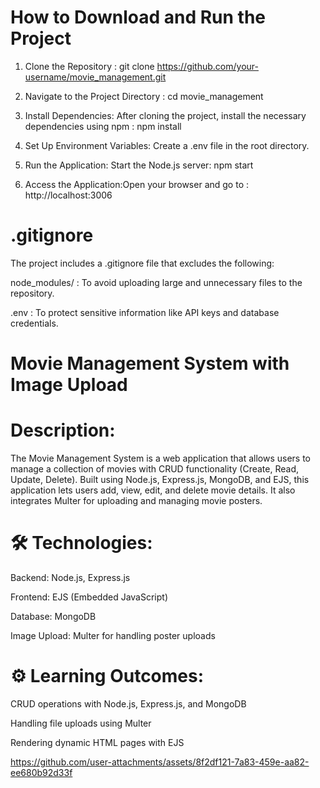 # How to Download and Run the Project
1. Clone the Repository :
git clone https://github.com/your-username/movie_management.git

2. Navigate to the Project Directory :
cd movie_management

3. Install Dependencies: After cloning the project, install the necessary dependencies using npm :
npm install

4. Set Up Environment Variables:
Create a .env file in the root directory.

5. Run the Application: Start the Node.js server:
npm start

6. Access the Application:Open your browser and go to : 
 http://localhost:3006 

# .gitignore
The project includes a .gitignore file that excludes the following:

node_modules/ :  To avoid uploading large and unnecessary files to the repository.

.env :  To protect sensitive information like API keys and database credentials.

# Movie Management System with Image Upload 
# Description: 

The Movie Management System is a web application that allows users to manage a collection of movies with CRUD functionality (Create, Read, Update, Delete). Built using Node.js, Express.js, MongoDB, and EJS, this application lets users add, view, edit, and delete movie details. It also integrates Multer for uploading and managing movie posters.


# 🛠️ Technologies:

Backend: Node.js, Express.js

Frontend: EJS (Embedded JavaScript)

Database: MongoDB

Image Upload: Multer for handling poster uploads


# ⚙️ Learning Outcomes:

CRUD operations with Node.js, Express.js, and MongoDB

Handling file uploads using Multer

Rendering dynamic HTML pages with EJS



https://github.com/user-attachments/assets/8f2df121-7a83-459e-aa82-ee680b92d33f

